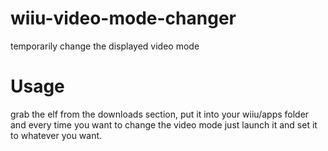 # wiiu-video-mode-changer
temporarily change the displayed video mode

# Usage
grab the elf from the downloads section, put it into your wiiu/apps folder and every time you want to change the video mode just launch it and set it to whatever you want.